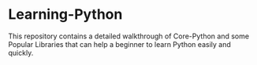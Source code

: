 # Learning-Python
This repository contains a detailed walkthrough of Core-Python and some Popular Libraries that can help a beginner to learn Python easily and quickly.
